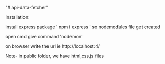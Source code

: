 "# api-data-fetcher" 


Installation:

install express package 
' npm i express '
so nodemodules file get created 

open cmd 
give command 'nodemon'

on browser write the url ie http://localhost:4/


Note- in public folder, we have html,css,js files 
